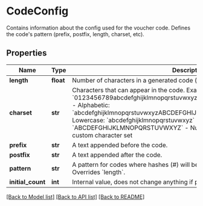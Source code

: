 # CodeConfig

Contains information about the config used for the voucher code. Defines the code's pattern (prefix, postfix, length, charset, etc).

## Properties

Name | Type | Description | Notes
------------ | ------------- | ------------- | -------------
**length** | **float** | Number of characters in a generated code (excluding prefix and postfix). | [optional] 
**charset** | **str** | Characters that can appear in the code.    Examples:  - Alphanumeric: &#x60;0123456789abcdefghijklmnopqrstuvwxyzABCDEFGHIJKLMNOPQRSTUVWXYZ&#x60;  - Alphabetic: &#x60;abcdefghijklmnopqrstuvwxyzABCDEFGHIJKLMNOPQRSTUVWXYZ&#x60;  - Alphabetic Lowercase: &#x60;abcdefghijklmnopqrstuvwxyz&#x60;  - Alphabetic Uppercase: &#x60;ABCDEFGHIJKLMNOPQRSTUVWXYZ&#x60;  - Numbers: &#x60;0123456789&#x60;   - Custom: a custom character set | [optional] 
**prefix** | **str** | A text appended before the code. | [optional] 
**postfix** | **str** | A text appended after the code. | [optional] 
**pattern** | **str** | A pattern for codes where hashes (#) will be replaced with random characters. Overrides &#x60;length&#x60;. | [optional] 
**initial_count** | **int** | Internal value, does not change anything if provided. | [optional] 

[[Back to Model list]](../README.md#documentation-for-models) [[Back to API list]](../README.md#documentation-for-api-endpoints) [[Back to README]](../README.md)


